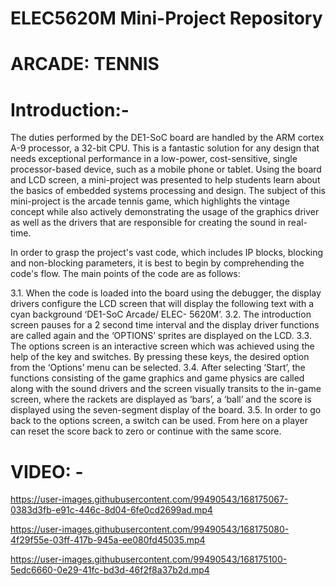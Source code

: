 # ELEC5620M Mini-Project Repository

# ARCADE: TENNIS


# Introduction:-

The duties performed by the DE1-SoC board are handled by the ARM cortex A-9 processor, a 32-bit CPU. This is a fantastic solution for any design that needs exceptional performance in a low-power, cost-sensitive, single processor-based device, such as a mobile phone or tablet. Using the board and LCD screen, a mini-project was presented to help students learn about the basics of embedded systems processing and design. The subject of this mini-project is the arcade tennis game, which highlights the vintage concept while also actively demonstrating the usage of the graphics driver as well as the drivers that are responsible for creating the sound in real-time. 

In order to grasp the project's vast code, which includes IP blocks, blocking and non-blocking parameters, it is best to begin by comprehending the code's flow. The main points of the code are as follows: 

3.1.	When the code is loaded into the board using the debugger, the display drivers configure the LCD screen that will display the following text with a cyan background ‘DE1-SoC Arcade/ ELEC- 5620M’.
3.2.	The introduction screen pauses for a 2 second time interval and the display driver functions are called again and the ‘OPTIONS’ sprites are displayed on the LCD.
3.3.	The options screen is an interactive screen which was achieved using the help of the key and switches. By pressing these keys, the desired option from the ‘Options’ menu can be selected.
3.4.	After selecting ‘Start’, the functions consisting of the game graphics and game physics are called along with the sound drivers and the screen visually transits to the in-game screen, where the rackets are displayed as ‘bars’, a ‘ball’ and the score is displayed using the seven-segment display of the board.
3.5.	In order to go back to the options screen, a switch can be used. From here on a player can reset the score back to zero or continue with the same score.

# VIDEO: -


https://user-images.githubusercontent.com/99490543/168175067-0383d3fb-e91c-446c-8d04-6fe0cd2699ad.mp4



https://user-images.githubusercontent.com/99490543/168175080-4f29f55e-03ff-417b-945a-ee080fd45035.mp4



https://user-images.githubusercontent.com/99490543/168175100-5edc6660-0e29-41fc-bd3d-46f2f8a37b2d.mp4


